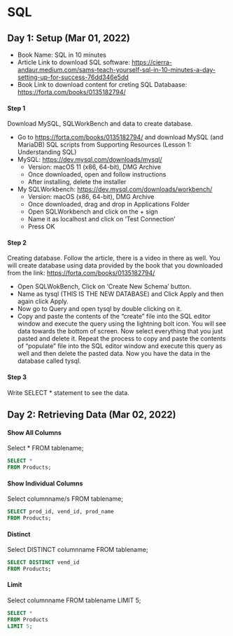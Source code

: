 # SQL

## Day 1: Setup (Mar 01, 2022)

- Book Name: SQL in 10 minutes
- Article Link to download SQL software: https://cierra-andaur.medium.com/sams-teach-yourself-sql-in-10-minutes-a-day-setting-up-for-success-76dd346e5dd
- Book Link to download content for creting SQL Databaase: https://forta.com/books/0135182794/

#### Step 1

Download MySQL, SQLWorkBench and data to create database.
- Go to https://forta.com/books/0135182794/ and download MySQL (and MariaDB) SQL scripts from Supporting Resources (Lesson 1: Understanding SQL)
- MySQL: https://dev.mysql.com/downloads/mysql/
  - Version: macOS 11 (x86, 64-bit), DMG Archive
  - Once downloaded, open and follow instructions
  - After installing, delete the installer
- My SQLWorkbench: https://dev.mysql.com/downloads/workbench/
  - Version: macOS (x86, 64-bit), DMG Archive
  - Once downloaded, drag and drop in Applications Folder
  - Open SQLWorkbench and click on the + sign
  - Name it as localhost and click on ‘Test Connection’
  - Press OK


#### Step 2

Creating database. Follow the article, there is a video in there as well. You will create database using data provided by the book that you downloaded from the link: https://forta.com/books/0135182794/
- Open SQLWokBench, Click on ‘Create New Schema’ button.  
- Name as tysql (THIS IS THE NEW DATABASE) and Click Apply and then again click Apply.  
- Now go to Query and open tysql by double clicking on it.  
- Copy and paste the contents of the “create” file into the SQL editor window and execute the query using the lightning bolt icon. You will see data towards the bottom of screen. Now select everything that you just pasted and delete it. Repeat the process to copy and paste the contents of “populate”  file into the SQL editor window and execute this query as well and then delete the pasted data. Now you have the data in the database called tysql.  

#### Step 3

Write SELECT * statement to see the data.

## Day 2: Retrieving Data (Mar 02, 2022)

#### Show All Columns

Select * 
FROM tablename;

```sql
SELECT *
FROM Products;
```


#### Show Individual Columns
Select columnname/s 
FROM tablename;
```sql
SELECT prod_id, vend_id, prod_name
FROM Products;
```

#### Distinct
Select DISTINCT columnname 
FROM tablename;

```sql
SELECT DISTINCT vend_id
FROM Products;
```

#### Limit
Select columnname 
FROM tablename
LIMIT 5;

```sql
SELECT *
FROM Products
LIMIT 5;
```
